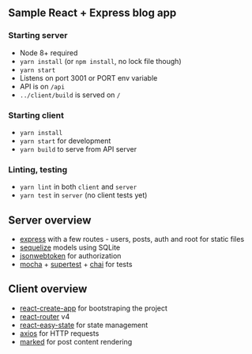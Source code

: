 ## Sample React + Express blog app

### Starting server
* Node 8+ required
* `yarn install` (or `npm install`, no lock file though)
* `yarn start`
* Listens on port 3001 or PORT env variable
* API is on `/api`
* `../client/build` is served on `/`

### Starting client
* `yarn install`
* `yarn start` for development
* `yarn build` to serve from API server

### Linting, testing
* `yarn lint` in both `client` and `server`
* `yarn test` in `server` (no client tests yet)

## Server overview
* [express](https://github.com/expressjs) with a few routes - users, posts, auth and root for static files
* [sequelize](https://github.com/sequelize/sequelize) models using SQLite
* [jsonwebtoken](https://github.com/auth0/node-jsonwebtoken) for authorization
* [mocha](https://github.com/mochajs/mocha) + [supertest](https://github.com/visionmedia/supertest) + [chai](https://github.com/chaijs/chai) for tests

## Client overview
* [react-create-app](https://github.com/facebook/create-react-app) for bootstraping the project
* [react-router](https://github.com/ReactTraining/react-router) v4
* [react-easy-state](https://github.com/solkimicreb/react-easy-state)  for state management
* [axios](https://github.com/axios/axios) for HTTP requests
* [marked](https://github.com/markedjs/marked) for post content rendering